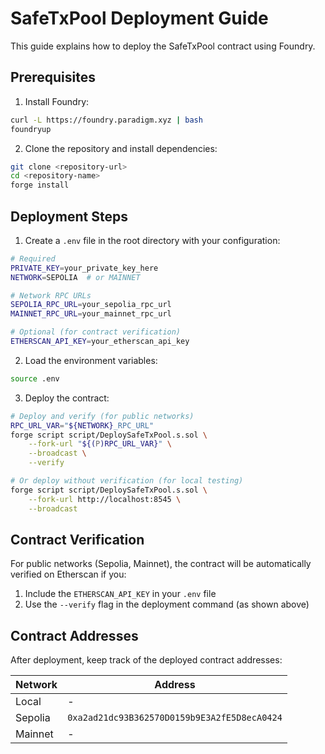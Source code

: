 # SafeTxPool Deployment Guide

This guide explains how to deploy the SafeTxPool contract using Foundry.

## Prerequisites

1. Install Foundry:
```bash
curl -L https://foundry.paradigm.xyz | bash
foundryup
```

2. Clone the repository and install dependencies:
```bash
git clone <repository-url>
cd <repository-name>
forge install
```

## Deployment Steps

1. Create a `.env` file in the root directory with your configuration:
```bash
# Required
PRIVATE_KEY=your_private_key_here
NETWORK=SEPOLIA  # or MAINNET

# Network RPC URLs
SEPOLIA_RPC_URL=your_sepolia_rpc_url
MAINNET_RPC_URL=your_mainnet_rpc_url

# Optional (for contract verification)
ETHERSCAN_API_KEY=your_etherscan_api_key
```

2. Load the environment variables:
```zsh
source .env
```

3. Deploy the contract:
```zsh
# Deploy and verify (for public networks)
RPC_URL_VAR="${NETWORK}_RPC_URL"
forge script script/DeploySafeTxPool.s.sol \
    --fork-url "${(P)RPC_URL_VAR}" \
    --broadcast \
    --verify

# Or deploy without verification (for local testing)
forge script script/DeploySafeTxPool.s.sol \
    --fork-url http://localhost:8545 \
    --broadcast
```

## Contract Verification

For public networks (Sepolia, Mainnet), the contract will be automatically verified on Etherscan if you:
1. Include the `ETHERSCAN_API_KEY` in your `.env` file
2. Use the `--verify` flag in the deployment command (as shown above)

## Contract Addresses

After deployment, keep track of the deployed contract addresses:

| Network | Address |
|---------|---------|
| Local   | -       |
| Sepolia | `0xa2ad21dc93B362570D0159b9E3A2fE5D8ecA0424` |
| Mainnet | -       | 